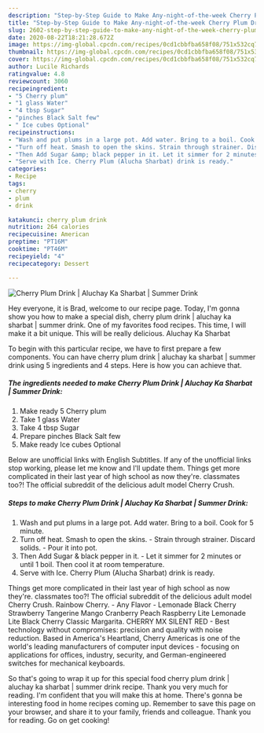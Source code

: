 ```yaml
---
description: "Step-by-Step Guide to Make Any-night-of-the-week Cherry Plum Drink | Aluchay Ka Sharbat | Summer Drink"
title: "Step-by-Step Guide to Make Any-night-of-the-week Cherry Plum Drink | Aluchay Ka Sharbat | Summer Drink"
slug: 2602-step-by-step-guide-to-make-any-night-of-the-week-cherry-plum-drink-aluchay-ka-sharbat-summer-drink
date: 2020-08-22T18:21:28.672Z
image: https://img-global.cpcdn.com/recipes/0cd1cbbfba658f08/751x532cq70/cherry-plum-drink-aluchay-ka-sharbat-summer-drink-recipe-main-photo.jpg
thumbnail: https://img-global.cpcdn.com/recipes/0cd1cbbfba658f08/751x532cq70/cherry-plum-drink-aluchay-ka-sharbat-summer-drink-recipe-main-photo.jpg
cover: https://img-global.cpcdn.com/recipes/0cd1cbbfba658f08/751x532cq70/cherry-plum-drink-aluchay-ka-sharbat-summer-drink-recipe-main-photo.jpg
author: Lucile Richards
ratingvalue: 4.8
reviewcount: 3060
recipeingredient:
- "5 Cherry plum"
- "1 glass Water"
- "4 tbsp Sugar"
- "pinches Black Salt few"
- " Ice cubes Optional"
recipeinstructions:
- "Wash and put plums in a large pot. Add water. Bring to a boil. Cook for 5 minute."
- "Turn off heat. Smash to open the skins. Strain through strainer. Discard solids. Pour it into pot."
- "Then Add Sugar &amp; black pepper in it. Let it simmer for 2 minutes or until 1 boil. Then cool it at room temperature."
- "Serve with Ice. Cherry Plum (Alucha Sharbat) drink is ready."
categories:
- Recipe
tags:
- cherry
- plum
- drink

katakunci: cherry plum drink 
nutrition: 264 calories
recipecuisine: American
preptime: "PT16M"
cooktime: "PT46M"
recipeyield: "4"
recipecategory: Dessert

---
```



![Cherry Plum Drink | Aluchay Ka Sharbat | Summer Drink](https://img-global.cpcdn.com/recipes/0cd1cbbfba658f08/751x532cq70/cherry-plum-drink-aluchay-ka-sharbat-summer-drink-recipe-main-photo.jpg)

Hey everyone, it is Brad, welcome to our recipe page. Today, I'm gonna show you how to make a special dish, cherry plum drink | aluchay ka sharbat | summer drink. One of my favorites food recipes. This time, I will make it a bit unique. This will be really delicious.
 Aluchay Ka Sharbat 

To begin with this particular recipe, we have to first prepare a few components. You can have cherry plum drink | aluchay ka sharbat | summer drink using 5 ingredients and 4 steps. Here is how you can achieve that.

<!--inarticleads1-->

##### The ingredients needed to make Cherry Plum Drink | Aluchay Ka Sharbat | Summer Drink:

1. Make ready 5 Cherry plum
1. Take 1 glass Water
1. Take 4 tbsp Sugar
1. Prepare pinches Black Salt few
1. Make ready  Ice cubes Optional


Below are unofficial links with English Subtitles. If any of the unofficial links stop working, please let me know and I&#39;ll update them. Things get more complicated in their last year of high school as now they&#39;re. classmates too?! The official subreddit of the delicious adult model Cherry Crush. 

<!--inarticleads2-->

##### Steps to make Cherry Plum Drink | Aluchay Ka Sharbat | Summer Drink:

1. Wash and put plums in a large pot. Add water. Bring to a boil. Cook for 5 minute.
1. Turn off heat. Smash to open the skins. - Strain through strainer. Discard solids. - Pour it into pot.
1. Then Add Sugar &amp; black pepper in it. - Let it simmer for 2 minutes or until 1 boil. Then cool it at room temperature.
1. Serve with Ice. Cherry Plum (Alucha Sharbat) drink is ready.


Things get more complicated in their last year of high school as now they&#39;re. classmates too?! The official subreddit of the delicious adult model Cherry Crush. Rainbow Cherry. - Any Flavor - Lemonade Black Cherry Strawberry Tangerine Mango Cranberry Peach Raspberry Lite Lemonade Lite Black Cherry Classic Margarita. CHERRY MX SILENT RED - Best technology without compromises: precision and quality with noise reduction. Based in America&#39;s Heartland, Cherry Americas is one of the world&#39;s leading manufacturers of computer input devices - focusing on applications for offices, industry, security, and German-engineered switches for mechanical keyboards. 

So that's going to wrap it up for this special food cherry plum drink | aluchay ka sharbat | summer drink recipe. Thank you very much for reading. I'm confident that you will make this at home. There's gonna be interesting food in home recipes coming up. Remember to save this page on your browser, and share it to your family, friends and colleague. Thank you for reading. Go on get cooking!
